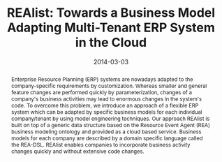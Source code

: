 ---
abstract: Enterprise Resource Planning (ERP) systems are nowadays adapted to the company-specific
  requirements by customization. Whereas smaller and general feature changes are performed
  quickly by parameterization, changes of a company's business activities may lead
  to enormous changes in the system's code. To overcome this problem, we introduce
  an approach of a flexible ERP system which can be adapted by specific business models
  for each individual company/tenant by using model engineering techniques. Our approach
  REAlist is built on top of a generic data structure based on the Resource Event
  Agent (REA) business modeling ontology and provided as a cloud based service. Business
  models for each company are described by a domain specific language called the REA-DSL.
  REAlist enables companies to incorporate business activity changes quickly and without
  extensive code changes.
authors:
- Dieter Mayrhofer
- Alexandra Mazak
- Bernhard Wally
- Christian Huemer
- Peter Regatschnig
date: '2014-03-03'
featured: false
links:
- name: Publik
  url: https://publik.tuwien.ac.at/showentry.php?ID=227581&lang=1
publication_types:
- '0'
publishDate: '2014-03-03'
title: 'REAlist: Towards a Business Model Adapting Multi-Tenant ERP System in the
  Cloud'
url_pdf: http://publik.tuwien.ac.at/files/PubDat_227581.pdf
---